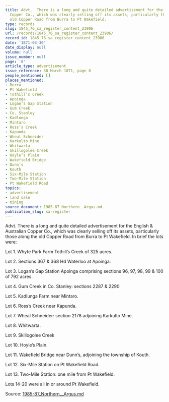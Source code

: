 ```yaml
---
title: Advt.  There is a long and quite detailed advertisement for the English & Australian
  Copper Co., which was clearly selling off its assets, particularly those along the
  old Copper Road from Burra to Pt Wakefield.
type: records
slug: 1845_76_sa_register_content_23906
url: /records/1845_76_sa_register_content_23906/
record_id: 1845_76_sa_register_content_23906
date: '1871-03-30'
date_display: null
volume: null
issue_number: null
page: '8'
article_type: advertisement
issue_reference: 30 March 1871, page 8
people_mentioned: []
places_mentioned:
- Burra
- Pt Wakefield
- Tothill’s Creek
- Apoinga
- Logan’s Gap Station
- Gum Creek
- Co. Stanley
- Kadlunga
- Mintaro
- Ross’s Creek
- Kapunda
- Wheal Schneider
- Karkulto Mine
- Whitwarta
- Skillogolee Creek
- Hoyle’s Plain
- Wakefield Bridge
- Dunn’s
- Kouth
- Six-Mile Station
- Two-Mile Station
- Pt Wakefield Road
topics:
- advertisement
- land sale
- mining
source_document: 1985-87_Northern__Argus.md
publication_slug: sa-register
---
```


Advt.  There is a long and quite detailed advertisement for the English & Australian Copper Co., which was clearly selling off its assets, particularly those along the old Copper Road from Burra to Pt Wakefield.  In brief the lots were:

Lot 1.	Whyte Park Farm Tothill’s Creek of 325 acres.

Lot 2.	Sections 367 & 368 Hd Waterloo at Apoinga.

Lot 3.	Logan’s Gap Station Apoinga comprising sections 96, 97, 98, 99 & 100 of 792 acres.

Lot 4.	Gum Creek in Co. Stanley: sections 2287 & 2290

Lot 5.	Kadlunga Farm near Mintaro.

Lot 6.	Ross’s Creek near Kapunda.

Lot 7.	Wheal Schneider: section 2178 adjoining Karkulto Mine.

Lot 8.	Whitwarta.

Lot 9.	Skillogolee Creek

Lot 10.	Hoyle’s Plain.

Lot 11.	Wakefield Bridge near Dunn’s, adjoining the township of Kouth.

Lot 12.	Six-Mile Station on Pt Wakefield Road.

Lot 13.	Two-Mile Station: one mile from Pt Wakefield.

Lots 14-20 were all in or around Pt Wakefield.

Source: [1985-87_Northern__Argus.md](/downloads/markdown/1985-87_Northern__Argus.md)
